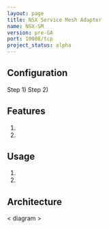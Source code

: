 ```yaml
---
layout: page
title: NSX Service Mesh Adapter
name: NSX-SM
version: pre-GA
port: 10008/tcp
project_status: alpha
---
```


## Configuration
Step 1)
Step 2)

## Features
1. 
2. 

## Usage
1. 
2. 

## Architecture
< diagram >